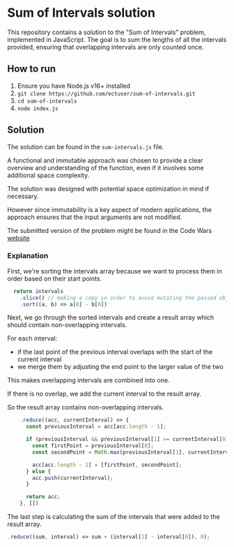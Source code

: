 # Sum of Intervals solution

This repository contains a solution to the "Sum of Intervals" problem, implemented in JavaScript. The goal is to sum the lengths of all the intervals provided, ensuring that overlapping intervals are only counted once.

## How to run

1. Ensure you have Node.js v16+ installed
2. `git clone https://github.com/ectuser/sum-of-intervals.git`
3. `cd sum-of-intervals`
4. `node index.js`

## Solution

The solution can be found in the `sum-intervals.js` file.

A functional and immutable approach was chosen to provide a clear overview and understanding of the function, even if it involves some additional space complexity.

The solution was designed with potential space optimization in mind if necessary. 

However since immutability is a key aspect of modern applications, the approach ensures that the input arguments are not modified.

The submitted version of the problem might be found in the Code Wars [website](https://www.codewars.com/kata/reviews/52b7ed099cdc285c300001d0/groups/670c43857748b22c3f397089)

### Explanation

First, we're sorting the intervals array because we want to process them in order based on their start points. 

```js
  return intervals
    .slice() // making a copy in order to avoid mutating the passed object via `.sort()` method
    .sort((a, b) => a[0] - b[0])
```

Next, we go through the sorted intervals and create a result array which should contain non-overlapping intervals.

For each interval:

- if the last point of the previous interval overlaps with the start of the current interval
- we merge them by adjusting the end point to the larger value of the two

This makes overlapping intervals are combined into one.

If there is no overlap, we add the current interval to the result array.

So the result array contains non-overlapping intervals.

```js
    .reduce((acc, currentInterval) => {
      const previousInterval = acc[acc.length - 1];

      if (previousInterval && previousInterval[1] >= currentInterval[0]) {
        const firstPoint = previousInterval[0];
        const secondPoint = Math.max(previousInterval[1], currentInterval[1]);

        acc[acc.length - 1] = [firstPoint, secondPoint];
      } else {
        acc.push(currentInterval);
      }

      return acc;
    }, [])
```

The last step is calculating the sum of the intervals that were added to the result array.

```js
.reduce((sum, interval) => sum + (interval[1] - interval[0]), 0);
```
